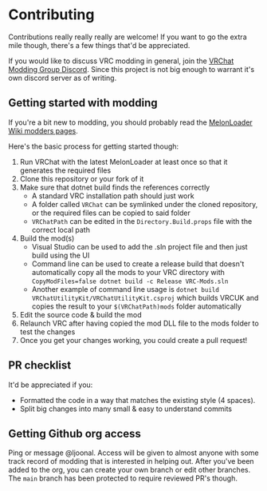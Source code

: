 # Contributing

Contributions really really really are welcome!
If you want to go the extra mile though, there's a few things that'd be appreciated.

If you would like to discuss VRC modding in general, join the [VRChat Modding Group Discord](https://discord.gg/rCqKSvR).
Since this project is not big enough to warrant it's own discord server as of writing.

## Getting started with modding

If you're a bit new to modding, you should probably read the [MelonLoader Wiki modders pages](https://melonwiki.xyz/#/modders/quickstart).

Here's the basic process for getting started though:

1. Run VRChat with the latest MelonLoader at least once so that it generates the required files
2. Clone this repository or your fork of it
3. Make sure that dotnet build finds the references correctly
   - A standard VRC installation path should just work
   - A folder called `VRChat` can be symlinked under the cloned repository, or the required files can be copied to said folder
   - `VRChatPath` can be edited in the `Directory.Build.props` file with the correct local path
4. Build the mod(s)
   - Visual Studio can be used to add the .sln project file and then just build using the UI
   - Command line can be used to create a release build that doesn't automatically copy all the mods to your VRC directory with `CopyModFiles=false dotnet build -c Release VRC-Mods.sln`
   - Another example of command line usage is `dotnet build VRChatUtilityKit/VRChatUtilityKit.csproj` which builds VRCUK and copies the result to your `$(VRChatPath)mods` folder automatically
5. Edit the source code & build the mod
6. Relaunch VRC after having copied the mod DLL file to the mods folder to test the changes
7. Once you get your changes working, you could create a pull request!

## PR checklist

It'd be appreciated if you:

- Formatted the code in a way that matches the existing style (4 spaces).
- Split big changes into many small & easy to understand commits

## Getting Github org access

Ping or message @ljoonal.
Access will be given to almost anyone with some track record of modding that is interested in helping out.
After you've been added to the org, you can create your own branch or edit other branches.
The `main` branch has been protected to require reviewed PR's though.
